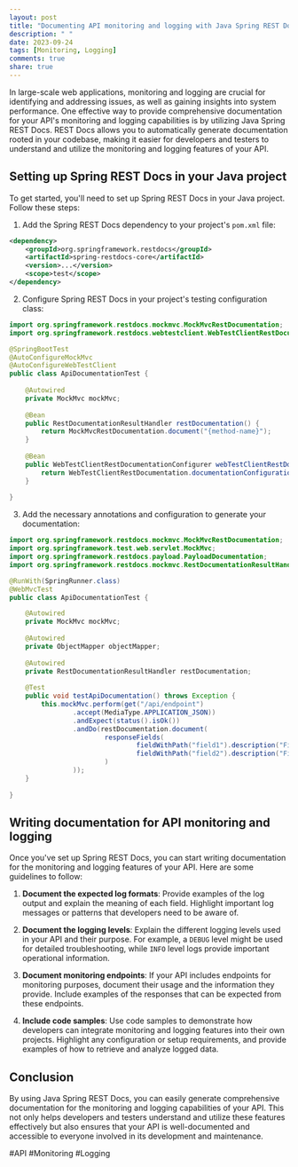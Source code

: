 ```yaml
---
layout: post
title: "Documenting API monitoring and logging with Java Spring REST Docs"
description: " "
date: 2023-09-24
tags: [Monitoring, Logging]
comments: true
share: true
---
```


In large-scale web applications, monitoring and logging are crucial for identifying and addressing issues, as well as gaining insights into system performance. One effective way to provide comprehensive documentation for your API's monitoring and logging capabilities is by utilizing Java Spring REST Docs. REST Docs allows you to automatically generate documentation rooted in your codebase, making it easier for developers and testers to understand and utilize the monitoring and logging features of your API.

## Setting up Spring REST Docs in your Java project

To get started, you'll need to set up Spring REST Docs in your Java project. Follow these steps:

1. Add the Spring REST Docs dependency to your project's `pom.xml` file:

```xml
<dependency>
    <groupId>org.springframework.restdocs</groupId>
    <artifactId>spring-restdocs-core</artifactId>
    <version>...</version>
    <scope>test</scope>
</dependency>
```

2. Configure Spring REST Docs in your project's testing configuration class:

```java
import org.springframework.restdocs.mockmvc.MockMvcRestDocumentation;
import org.springframework.restdocs.webtestclient.WebTestClientRestDocumentation;

@SpringBootTest
@AutoConfigureMockMvc
@AutoConfigureWebTestClient
public class ApiDocumentationTest {
    
    @Autowired
    private MockMvc mockMvc;
    
    @Bean
    public RestDocumentationResultHandler restDocumentation() {
        return MockMvcRestDocumentation.document("{method-name}");
    }
    
    @Bean
    public WebTestClientRestDocumentationConfigurer webTestClientRestDocumentationConfigurer() {
        return WebTestClientRestDocumentation.documentationConfiguration();
    }
    
}
```

3. Add the necessary annotations and configuration to generate your documentation:

```java
import org.springframework.restdocs.mockmvc.MockMvcRestDocumentation;
import org.springframework.test.web.servlet.MockMvc;
import org.springframework.restdocs.payload.PayloadDocumentation;
import org.springframework.restdocs.mockmvc.RestDocumentationResultHandler;

@RunWith(SpringRunner.class)
@WebMvcTest
public class ApiDocumentationTest {

    @Autowired
    private MockMvc mockMvc;
    
    @Autowired
    private ObjectMapper objectMapper;
    
    @Autowired
    private RestDocumentationResultHandler restDocumentation;
    
    @Test
    public void testApiDocumentation() throws Exception {
        this.mockMvc.perform(get("/api/endpoint")
                .accept(MediaType.APPLICATION_JSON))
                .andExpect(status().isOk())
                .andDo(restDocumentation.document(
                        responseFields(
                                fieldWithPath("field1").description("Field 1 description"),
                                fieldWithPath("field2").description("Field 2 description")
                        )
                ));
    }
    
}
```

## Writing documentation for API monitoring and logging

Once you've set up Spring REST Docs, you can start writing documentation for the monitoring and logging features of your API. Here are some guidelines to follow:

1. **Document the expected log formats**: Provide examples of the log output and explain the meaning of each field. Highlight important log messages or patterns that developers need to be aware of.

2. **Document the logging levels**: Explain the different logging levels used in your API and their purpose. For example, a `DEBUG` level might be used for detailed troubleshooting, while `INFO` level logs provide important operational information.

3. **Document monitoring endpoints**: If your API includes endpoints for monitoring purposes, document their usage and the information they provide. Include examples of the responses that can be expected from these endpoints.

4. **Include code samples**: Use code samples to demonstrate how developers can integrate monitoring and logging features into their own projects. Highlight any configuration or setup requirements, and provide examples of how to retrieve and analyze logged data.

## Conclusion

By using Java Spring REST Docs, you can easily generate comprehensive documentation for the monitoring and logging capabilities of your API. This not only helps developers and testers understand and utilize these features effectively but also ensures that your API is well-documented and accessible to everyone involved in its development and maintenance.

#API #Monitoring #Logging